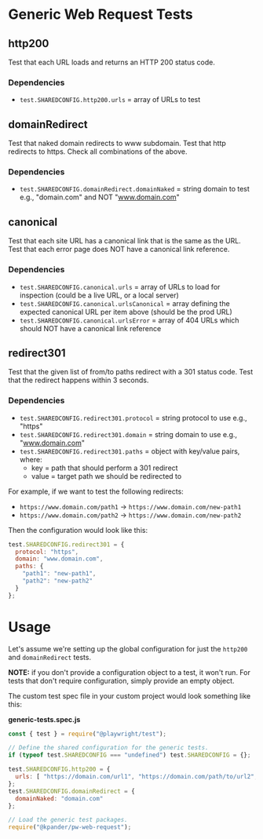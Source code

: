 # Generic Web Request Tests

## http200

Test that each URL loads and returns an HTTP 200 status code.

### Dependencies

- `test.SHAREDCONFIG.http200.urls` = array of URLs to test


## domainRedirect

Test that naked domain redirects to www subdomain.
Test that http redirects to https.
Check all combinations of the above.

### Dependencies

- `test.SHAREDCONFIG.domainRedirect.domainNaked` = string domain to test e.g., "domain.com" and NOT "www.domain.com"


## canonical

Test that each site URL has a canonical link that is the same as the URL.
Test that each error page does NOT have a canonical link reference.

### Dependencies

- `test.SHAREDCONFIG.canonical.urls` = array of URLs to load for inspection (could be a live URL, or a local server)
- `test.SHAREDCONFIG.canonical.urlsCanonical` = array defining the expected canonical URL per item above (should be the prod URL)
- `test.SHAREDCONFIG.canonical.urlsError` = array of 404 URLs which should NOT have a canonical link reference


## redirect301

Test that the given list of from/to paths redirect with a 301 status code.
Test that the redirect happens within 3 seconds.

### Dependencies

- `test.SHAREDCONFIG.redirect301.protocol` = string protocol to use e.g., "https"
- `test.SHAREDCONFIG.redirect301.domain` = string domain to use e.g., "www.domain.com"
- `test.SHAREDCONFIG.redirect301.paths` = object with key/value pairs, where:
  - key = path that should perform a 301 redirect
  - value = target path we should be redirected to

For example, if we want to test the following redirects:

  - `https://www.domain.com/path1` -> `https://www.domain.com/new-path1`
  - `https://www.domain.com/path2` -> `https://www.domain.com/new-path2`

Then the configuration would look like this:

```js
test.SHAREDCONFIG.redirect301 = {
  protocol: "https",
  domain: "www.domain.com",
  paths: {
    "path1": "new-path1",
    "path2": "new-path2"
  }
};
```





# Usage

Let's assume we're setting up the global configuration for just the `http200` and `domainRedirect` tests.

**NOTE:** if you don't provide a configuration object to a test, it won't run. For tests that don't require configuration, simply provide an empty object.

The custom test spec file in your custom project would look something like this:

**generic-tests.spec.js**

```js
const { test } = require("@playwright/test");

// Define the shared configuration for the generic tests.
if (typeof test.SHAREDCONFIG === "undefined") test.SHAREDCONFIG = {};

test.SHAREDCONFIG.http200 = {
  urls: [ "https://domain.com/url1", "https://domain.com/path/to/url2", "https://domain.com" ],
};
test.SHAREDCONFIG.domainRedirect = {
  domainNaked: "domain.com"
};

// Load the generic test packages.
require("@kpander/pw-web-request");
```



